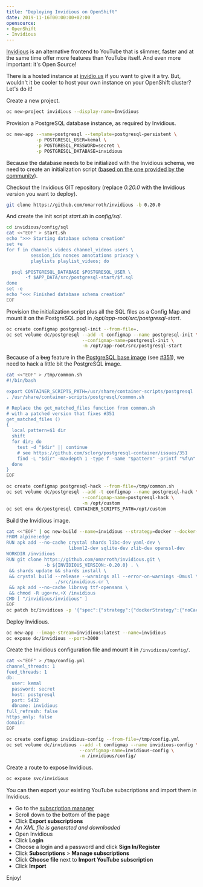 ```yaml
---
title: "Deploying Invidious on OpenShift"
date: 2019-11-16T00:00:00+02:00
opensource: 
- OpenShift
- Invidious
---
```


[Invidious](https://github.com/omarroth/invidious) is an alternative frontend to YouTube that is slimmer, faster and at the same time offer more features than YouTube itself. And even more important: it's Open Source!

There is a hosted instance at [invidio.us](https://invidio.us/) if you want to give it a try. But, wouldn't it be cooler to host your own instance on your OpenShift cluster? Let's do it!

Create a new project.

```sh
oc new-project invidious --display-name=Invidious
```

Provision a PostgreSQL database instance, as required by Invidious.

```sh
oc new-app --name=postgresql --template=postgresql-persistent \
           -p POSTGRESQL_USER=kemal \
           -p POSTGRESQL_PASSWORD=secret \
           -p POSTGRESQL_DATABASE=invidious
```

Because the database needs to be initialized with the Invidious schema, we need to create an initialization script ([based on the one provided by the community](https://github.com/omarroth/invidious/blob/e56129111a5d182ddfcc75935c1222cc11e46234/docker/entrypoint.postgres.sh#L13-L24)).

Checkout the Invidious GIT repository (replace *0.20.0* with the Invidious version you want to deploy).

```sh
git clone https://github.com/omarroth/invidious -b 0.20.0
```

And create the init script *start.sh* in *config/sql*.

```sh
cd invidious/config/sql
cat <<"EOF" > start.sh
echo ">>> Starting database schema creation"
set +e
for f in channels videos channel_videos users \
         session_ids nonces annotations privacy \
         playlists playlist_videos; do

  psql $POSTGRESQL_DATABASE $POSTGRESQL_USER \
       -f $APP_DATA/src/postgresql-start/$f.sql
done
set -e
echo "<<< Finished database schema creation"
EOF
```

Provision the initialization script plus all the SQL files as a Config Map and mount it on the PostgreSQL pod in */opt/app-root/src/postgresql-start*.

```sh
oc create configmap postgresql-init --from-file=.
oc set volume dc/postgresql --add -t configmap --name postgresql-init \
                            --configmap-name=postgresql-init \
                            -m /opt/app-root/src/postgresql-start
```

Because of a <s>bug</s> feature in the [PostgreSQL base image](https://github.com/sclorg/postgresql-container) (see [#351](https://github.com/sclorg/postgresql-container/issues/351)), we need to hack a little bit the PostgreSQL image.

```sh
cat <<"EOF" > /tmp/common.sh
#!/bin/bash

export CONTAINER_SCRIPTS_PATH=/usr/share/container-scripts/postgresql
. /usr/share/container-scripts/postgresql/common.sh

# Replace the get_matched_files function from common.sh
# with a patched version that fixes #351
get_matched_files ()
{
  local pattern=$1 dir
  shift
  for dir; do
    test -d "$dir" || continue
    # see https://github.com/sclorg/postgresql-container/issues/351
    find -L "$dir" -maxdepth 1 -type f -name "$pattern" -printf "%f\n"
  done
}
EOF

oc create configmap postgresql-hack --from-file=/tmp/common.sh
oc set volume dc/postgresql --add -t configmap --name postgresql-hack \
                            --configmap-name=postgresql-hack \
                            -m /opt/custom
oc set env dc/postgresql CONTAINER_SCRIPTS_PATH=/opt/custom
```

Build the Invidious image.

```sh
cat <<"EOF" | oc new-build --name=invidious --strategy=docker --docker-image=alpine:edge -D -
FROM alpine:edge
RUN apk add --no-cache crystal shards libc-dev yaml-dev \
                       libxml2-dev sqlite-dev zlib-dev openssl-dev
WORKDIR /invidious
RUN git clone https://github.com/omarroth/invidious.git \
              -b ${INVIDIOUS_VERSION:-0.20.0} . \
 && shards update && shards install \
 && crystal build --release --warnings all --error-on-warnings -Dmusl \
                  ./src/invidious.cr \
 && apk add --no-cache librsvg ttf-opensans \
 && chmod -R ugo+rw,+X /invidious
CMD [ "/invidious/invidious" ]
EOF
oc patch bc/invidious -p '{"spec":{"strategy":{"dockerStrategy":{"noCache":true}}}}'
```

Deploy Invidious.

```sh
oc new-app --image-stream=invidious:latest --name=invidious
oc expose dc/invidious --port=3000
```

Create the Invidious configuration file and mount it in `/invidious/config/`.

```sh
cat <<"EOF" > /tmp/config.yml
channel_threads: 1
feed_threads: 1
db:
  user: kemal
  password: secret
  host: postgresql
  port: 5432
  dbname: invidious
full_refresh: false
https_only: false
domain:
EOF

oc create configmap invidious-config --from-file=/tmp/config.yml
oc set volume dc/invidious --add -t configmap --name invidious-config \
                           --configmap-name=invidious-config \
                           -m /invidious/config/
```

Create a route to expose Invidious.

```sh
oc expose svc/invidious
```

You can then export your existing YouTube subscriptions and import them in Invidious.

- Go to the [subscription manager](https://www.youtube.com/subscription_manager)
- Scroll down to the bottom of the page
- Click **Export subscriptions**
- *An XML file is generated and downloaded*
- Open Invidious
- Click **Login**
- Choose a login and a password and click **Sign In/Register**
- Click **Subscriptions** > **Manage subscriptions**
- Click **Choose file** next to **Import YouTube subscription**
- Click **Import**

Enjoy!
